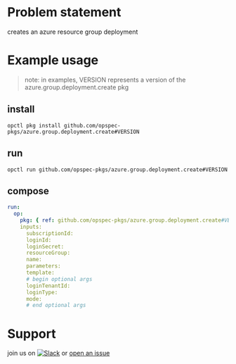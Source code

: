 # Problem statement
creates an azure resource group deployment

# Example usage

> note: in examples, VERSION represents a version of the azure.group.deployment.create pkg

## install

```shell
opctl pkg install github.com/opspec-pkgs/azure.group.deployment.create#VERSION
```

## run

```
opctl run github.com/opspec-pkgs/azure.group.deployment.create#VERSION
```

## compose

```yaml
run:
  op:
    pkg: { ref: github.com/opspec-pkgs/azure.group.deployment.create#VERSION }
    inputs:
      subscriptionId:
      loginId:
      loginSecret:
      resourceGroup:
      name:
      parameters:
      template:
      # begin optional args
      loginTenantId:
      loginType:
      mode:
      # end optional args
```

# Support

join us on [![Slack](https://opspec-slackin.herokuapp.com/badge.svg)](https://opspec-slackin.herokuapp.com/)
or [open an issue](https://github.com/opspec-pkgs/azure.group.deployment.create/issues)
